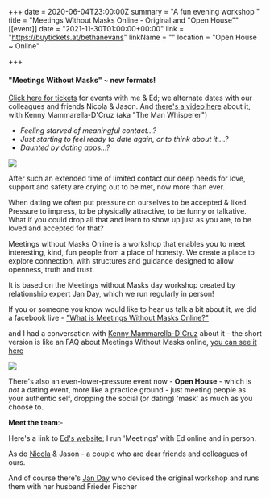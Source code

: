 +++
date = 2020-06-04T23:00:00Z
summary = "A fun evening workshop "
title = "Meetings Without Masks Online - Original and \"Open House\""
[[event]]
date = "2021-11-30T01:00:00+00:00"
link = "https://buytickets.at/bethanevans"
linkName = ""
location = "Open House ~ Online"

+++
#### "Meetings Without Masks" \~ new formats!

[Click here for tickets](https://buytickets.at/bethanevans) for events with me & Ed; we alternate dates with our colleagues and friends Nicola & Jason.  And [there's a video here](https://youtu.be/QSugkKFG67s "KMD'C interview") about it, with Kenny Mammarella-D'Cruz (aka "The Man Whisperer")

* _Feeling starved of meaningful contact...?_
* _Just starting to feel ready to date again, or to think about it....?_
* _Daunted by dating apps...?_

![](/uploads/mwmogreyorangesmaller.jpg)  

After such an extended time of limited contact our deep needs for love, support and safety are crying out to be met, now more than ever.

When dating we often put pressure on ourselves to be accepted & liked. Pressure to impress, to be physically attractive, to be funny or talkative. What if you could drop all that and learn to show up just as you are, to be loved and accepted for that?

Meetings without Masks Online is a workshop that enables you to meet interesting, kind, fun people from a place of honesty. We create a place to explore connection, with structures and guidance designed to allow openness, truth and trust.

It is based on the Meetings without Masks day workshop created by relationship expert Jan Day, which we run regularly in person!

If you or someone you know would like to hear us talk a bit about it, we did a facebook live - ["What is Meetings Without Masks Online?"](https://TechniqueForLife.us1.list-manage.com/track/click?u=132947c457b186b9c745b3be4&id=c88fdc03dc&e=66a7344f19)

and I had a conversation with [Kenny Mammarella-D'Cruz](https://www.kennydcruz.com/) about it - the short version is like an FAQ about Meetings Without Masks online, [you can see it here](/uploads/mwmonline-faq-interview.mp4)

![](/uploads/mwmopenhouse-ttheader.png)

There's also an even-lower-pressure event now - **Open House** - which is _not_ a dating event, more like a practice ground - just meeting people as your authentic self, dropping the social (or dating) 'mask' as much as you choose to.

**Meet the team**:-

Here's a link to [Ed's website](https://www.edrooke.com/); I run 'Meetings' with Ed online and in person.

As do [Nicola](https://nicolafostercoaching.com/) & Jason - a couple who are dear friends and colleagues of ours.

And of course there's [Jan Day](http://janday.com/) who devised the original workshop and runs them with her husband Frieder Fischer